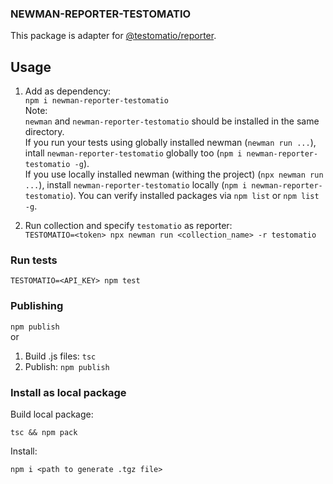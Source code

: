 ### NEWMAN-REPORTER-TESTOMATIO

This package is adapter for [@testomatio/reporter](https://github.com/testomatio/reporter).

## Usage
1. Add as dependency:
\
`npm i newman-reporter-testomatio`
\
Note:
\
`newman` and `newman-reporter-testomatio` should be installed in the same directory.
\
If you run your tests using globally installed newman (`newman run ...`), intall `newman-reporter-testomatio` globally too (`npm i newman-reporter-testomatio -g`).
\
If you use locally installed newman (withing the project) (`npx newman run ...`), install `newman-reporter-testomatio` locally (`npm i newman-reporter-testomatio`).
You can verify installed packages via `npm list` or `npm list -g`.

2. Run collection and specify `testomatio` as reporter:
\
`TESTOMATIO=<token> npx newman run <collection_name> -r testomatio`


### Run tests

`TESTOMATIO=<API_KEY> npm test`

### Publishing
`npm publish`
\
or
1. Build .js files: `tsc`
2. Publish: `npm publish`


### Install as local package
Build local package:

`tsc && npm pack`

Install:

`npm i <path to generate .tgz file>`
